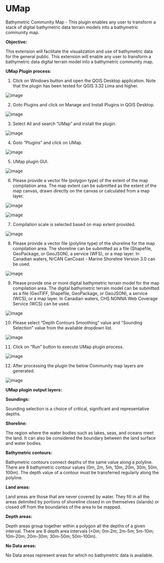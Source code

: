 # UMap
Bathymetric Community Map - This plugin enables any user to transform a stack of digital bathymetric data terrain models into a bathymetric community map. 

**Objective:**

This extension will facilitate the visualization and use of bathymetric data for the general public. This extension will enable any user to transform a bathymetric data digital terrain model into a bathymetric community map.

**UMap Plugin process:**

1. Click on Windows button and open the QGIS Desktop application. Note that the plugin has been tested for QGIS 3.32 Lima and higher.

![image](https://github.com/umap-iic/UMap/assets/138620082/9643148e-4752-4e00-a0ea-e40e5bb9285e)


2. Goto Plugins and click on Manage and Install Plugins in QGIS Desktop.

![image](https://github.com/umap-iic/UMap/assets/138620082/fad379c0-f0e1-430a-b44b-0934eeebf525)


3. Select All and search “UMap” and install the plugin.

![image](https://github.com/umap-iic/UMap/assets/138620082/f2b89a2c-fffb-40d7-a94c-139db446f348)


4. Goto “Plugins” and click on UMap.

![image](https://github.com/umap-iic/UMap/assets/138620082/a6151f50-4f46-4600-b6cf-65e92a433fea)


5. UMap plugin GUI.

![image](https://github.com/umap-iic/UMap/assets/138620082/4e52eb20-f632-4a4b-b71a-822126bf825c)


6. Please provide a vector file (polygon type) of the extent of the map compilation area. The map extent can be submitted as the extent of the map canvas, drawn directly on the canvas or calculated from a map layer.

![image](https://github.com/umap-iic/UMap/assets/138620082/3bae963d-15e5-438f-a049-8448c3b5c796)

![image](https://github.com/umap-iic/UMap/assets/138620082/d7767327-9e54-4ea4-99ff-76fde4bd4398)


7. Compilation scale is selected based on map extent provided.

![image](https://github.com/umap-iic/UMap/assets/138620082/1f437992-5ee5-42fd-88e8-93f0a31a03c4)


8. Please provide a vector file (polyline type) of the shoreline for the map compilation area. The shoreline can be submitted as a file (Shapefile, GeoPackage, or GeoJSON), a service (WFS), or a map layer. In Canadian waters, NrCAN CanCoast - Marine Shoreline Version 3.0 can be used. 

![image](https://github.com/umap-iic/UMap/assets/138620082/2647cfe6-2f07-4b76-b598-419c121cfa7d)


9. Please provide one or more digital bathymetric terrain model for the map compilation area. The digital bathymetric terrain model can be submitted as a file (GeoTIFF, Shapefile, GeoPackage, or GeoJSON), a service (WCS), or a map layer. In Canadian waters, CHS NONNA Web Coverage Service (WCS) can be used.

![image](https://github.com/umap-iic/UMap/assets/138620082/409d67a9-a44e-4649-aae7-9bf31c1213c4)


10. Please select “Depth Contours Smoothing” value and “Sounding Selection” value from the available dropdown list.

![image](https://github.com/umap-iic/UMap/assets/138620082/34e58ef9-8514-451d-9dc7-96ad85e73b36)


11. Click on “Run” button to execute UMap plugin process.

![image](https://github.com/umap-iic/UMap/assets/138620082/7c67c400-ee4e-4b36-802b-42b14935c465)


12. After processing the plugin the below Community map layers are generated.

![image](https://github.com/umap-iic/UMap/assets/170830041/26d981b2-1869-4da5-8b4e-b7e104af7816)


**UMap plugin output layers:**

**Soundings:**

Sounding selection is a choice of critical, significant and representative depths.

**Shoreline:**

The region where the water bodies such as lakes, seas, and oceans meet the land. It can also be considered the boundary between the land surface and water bodies.

**Bathymetric contours:**

Bathymetric contours connect depths of the same value along a polyline. There are 8 bathymetric contour values (0m, 2m, 5m, 10m, 20m, 30m, 50m, 100m). The depth value of a contour must be transferred regularly along the polyline.

**Land areas:**

Land areas are those that are never covered by water. They fill in all the areas delimited by portions of shoreline closed in on themselves (islands) or closed off from the boundaries of the area to be mapped.

**Depth areas:**

Depth areas group together within a polygon all the depths of a given interval. There are 8 depth area intervals (<0m; 0m-2m; 2m-5m; 5m-10m; 10m-20m; 20m-30m; 30m-50m; 50m-100m).

**No Data areas:**

No Data areas represent areas for which no bathymetric data is available.


